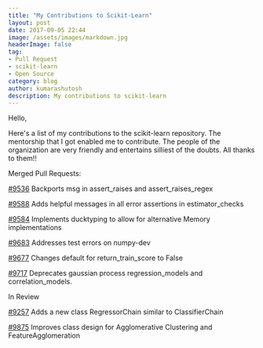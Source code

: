 ```yaml
---
title: "My Contributions to Scikit-Learn"
layout: post
date: 2017-09-05 22:44
image: /assets/images/markdown.jpg
headerImage: false
tag:
- Pull Request
- scikit-learn
- Open Source
category: blog
author: kumarashutosh
description: My contributions to scikit-learn
---
```


Hello,

Here's a list of my contributions to the scikit-learn repository. The mentorship that I got enabled me to contribute. The people of the organization are very friendly and entertains silliest of the doubts. All thanks to them!!

Merged Pull Requests:

[#9536](https://github.com/scikit-learn/scikit-learn/pull/9536) Backports msg in assert\_raises and assert\_raises\_regex

[#9588](https://github.com/scikit-learn/scikit-learn/pull/9588) Adds helpful messages in all error assertions in estimator\_checks

[#9584](https://github.com/scikit-learn/scikit-learn/pull/9584) Implements ducktyping to allow for alternative Memory implementations

[#9683](https://github.com/scikit-learn/scikit-learn/pull/9683) Addresses test errors on numpy-dev

[#9677](https://github.com/scikit-learn/scikit-learn/pull/9677) Changes default for return\_train\_score to False

[#9717](https://github.com/scikit-learn/scikit-learn/pull/9717) Deprecates gaussian process regression\_models and correlation\_models.

In Review

[#9257](https://github.com/scikit-learn/scikit-learn/pull/9257) Adds a new class RegressorChain similar to ClassifierChain

[#9875](https://github.com/scikit-learn/scikit-learn/pull/9875) Improves class design for Agglomerative Clustering and FeatureAgglomeration



